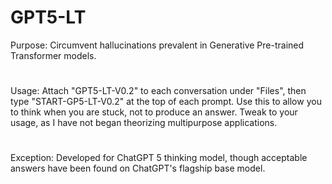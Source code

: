 # GPT5-LT
Purpose: Circumvent hallucinations prevalent in Generative Pre-trained Transformer models. 
#  
Usage: Attach "GPT5-LT-V0.2" to each conversation under "Files", then type "START-GP5-LT-V0.2" at the top of each prompt. Use this to allow you to think when you are stuck, not to produce an answer. Tweak to your usage, as I have not began theorizing multipurpose applications.
#  
Exception: Developed for ChatGPT 5 thinking model, though acceptable answers have been found on ChatGPT's flagship base model.
